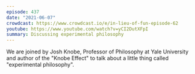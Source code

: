 ```yaml
---
episode: 437
date: "2021-06-07"
crowdcast: https://www.crowdcast.io/e/in-lieu-of-fun-episode-62
youtube: https://www.youtube.com/watch?v=yCI2DutXFpI
summary: Discussing experimental philosophy
---
```

We are joined by Josh Knobe, Professor of Philosophy at Yale University and author of the "Knobe Effect" to talk about a little thing called "experimental philosophy".
